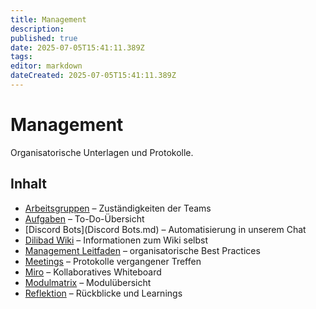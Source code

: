 ```yaml
---
title: Management
description:
published: true
date: 2025-07-05T15:41:11.389Z
tags:
editor: markdown
dateCreated: 2025-07-05T15:41:11.389Z
---
```


# Management

Organisatorische Unterlagen und Protokolle.

## Inhalt
- [Arbeitsgruppen](Arbeitsgruppen.md) – Zuständigkeiten der Teams
- [Aufgaben](Aufgaben.md) – To-Do-Übersicht
- [Discord Bots](Discord Bots.md) – Automatisierung in unserem Chat
- [Dilibad Wiki](DilibadWiki.md) – Informationen zum Wiki selbst
- [Management Leitfaden](Management.md) – organisatorische Best Practices
- [Meetings](Meetings/README.md) – Protokolle vergangener Treffen
- [Miro](Miro.md) – Kollaboratives Whiteboard
- [Modulmatrix](Modulmatrix.md) – Modulübersicht
- [Reflektion](Reflektion.md) – Rückblicke und Learnings
